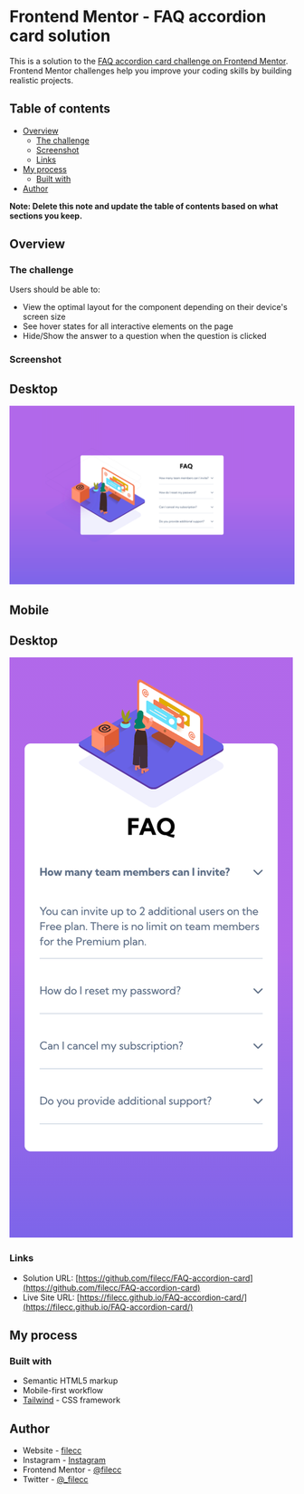 # Frontend Mentor - FAQ accordion card solution

This is a solution to the [FAQ accordion card challenge on Frontend Mentor](https://www.frontendmentor.io/challenges/faq-accordion-card-XlyjD0Oam). Frontend Mentor challenges help you improve your coding skills by building realistic projects. 

## Table of contents

- [Overview](#overview)
  - [The challenge](#the-challenge)
  - [Screenshot](#screenshot)
  - [Links](#links)
- [My process](#my-process)
  - [Built with](#built-with)
- [Author](#author)


**Note: Delete this note and update the table of contents based on what sections you keep.**

## Overview

### The challenge

Users should be able to:

- View the optimal layout for the component depending on their device's screen size
- See hover states for all interactive elements on the page
- Hide/Show the answer to a question when the question is clicked

### Screenshot

## Desktop
![Desktop](./desktop.png)

## Mobile
## Desktop
![Mobile](./mobile.png)


### Links

- Solution URL: [https://github.com/filecc/FAQ-accordion-card](https://github.com/filecc/FAQ-accordion-card)
- Live Site URL: [https://filecc.github.io/FAQ-accordion-card/](https://filecc.github.io/FAQ-accordion-card/)

## My process

### Built with

- Semantic HTML5 markup
- Mobile-first workflow
- [Tailwind](https://tailwindcss.com/) - CSS framework

## Author

- Website - [filecc](https://www.filecc.dev)
- Instagram - [Instagram](https://www.instagram.com/filecc)
- Frontend Mentor - [@filecc](https://www.frontendmentor.io/profile/filecc)
- Twitter - [@_filecc](https://www.twitter.com/_filecc)
